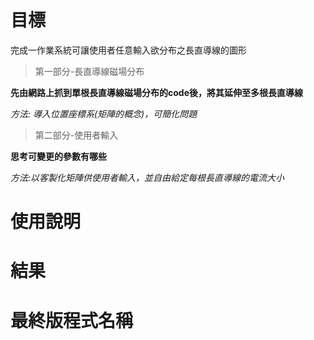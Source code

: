 # 目標
完成一作業系統可讓使用者任意輸入欲分布之長直導線的圖形
> 第一部分-長直導線磁場分布

**先由網路上抓到單根長直導線磁場分布的code後，將其延伸至多根長直導線**

_方法: 導入位置座標系(矩陣的概念)，可簡化問題_
> 第二部分-使用者輸入

**思考可變更的參數有哪些**

_方法:以客製化矩陣供使用者輸入，並自由給定每根長直導線的電流大小_
# 使用說明
# 結果
# 最終版程式名稱
